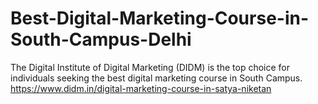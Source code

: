 # Best-Digital-Marketing-Course-in-South-Campus-Delhi
The Digital Institute of Digital Marketing (DIDM) is the top choice for individuals seeking the best digital marketing course in South Campus.
https://www.didm.in/digital-marketing-course-in-satya-niketan
